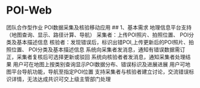 # POI-Web
团队合作型作业 POI数据采集及核验移动应用 ## 1、基本需求 地理信息平台支持（地图查询、显示、路径计算、导航） 采集者：上传POI照片、拍照位置、 POI分类及基本描述信息 核验者：发现错误后，标识出错POI,上传更新后的POI照片、拍照位置、 POI分类及基本描述信息 系统向采集者发消息，通知有错误数据需订正，采集者复核后可选择更新或驳回 系统向核验者者发消息，通知采集者处理结果 用户可在地图上按类别查询显示POI数据分布、错误标识及进展进展 用户可地图平台导航功能，导航至指定POI位置 支持采集者与核验者建立讨论，交流错误标识详情，无法达成共识可交上级主管部门处理 
